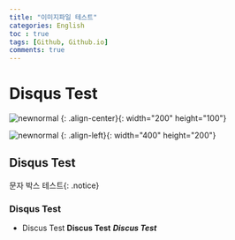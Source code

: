 ```yaml
---
title: "이미지파일 테스트"
categories: English
toc : true
tags: [Github, Github.io]
comments: true
---
```


# Disqus Test
![newnormal](https://user-images.githubusercontent.com/86281619/126057993-c572e09b-babb-49e4-b800-07c58d02b423.PNG)
{: .align-center}{: width="200" height="100"}

![newnormal](https://user-images.githubusercontent.com/86281619/126057993-c572e09b-babb-49e4-b800-07c58d02b423.PNG)
{: .align-left}{: width="400" height="200"}

## Disqus Test

문자 박스 테스트{: .notice}

### Disqus Test

* Discus Test
**Discus Test**
***Discus Test***
 